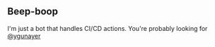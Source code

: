 ## Beep-boop
I'm just a bot that handles CI/CD actions. You're probably looking for [@ygunayer](https://github.com/ygunayer)
